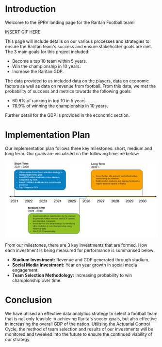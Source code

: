 # Introduction 

Welcome to the EPRV landing page for the Raritan Football team! 

INSERT GIF HERE 

This page will include details on our various processes and strategies to ensure the Raritan team's success and ensure stakeholder goals are met. The 3 main goals for this project included:  
* Become a top 10 team within 5 years. 
* Win the championship in 10 years. 
* Increase the Raritan GDP. 

The data provided to us included data on the players, data on economic factors as well as data on revenue from football. From this data, we met the probability of success and metrics towards the following goals: 
* 60.8% of ranking in top 10 in 5 years. 
* 76.9% of winning the championship in 10 years. 

Further detail for the GDP is provided in the economic section. 



# Implementation Plan 

Our implementation plan follows three key milestones: short, medium and long term. Our goals are visualised on the following timeline below: 

<p align="center">
<img src="Timeline Plan.png" />
</p>

From our milestones, there are 3 key investments that are formed. How each investment is being measured for performance is summarised below:
* <b> Stadium Investment:</b> Revenue and GDP generated through stadium. 
* <b> Social Media Investment:</b> Year on year growth in social media engagement. 
* <b> Team Selection Methodology:</b> Increasing probability to win championship over time.

# Conclusion 

We have utlised an effective data analytics strategy to select a football team that is not only feasible in achieving Rarita's soccer goals, but also effective in increasing the overall GDP of the nation. Utilising the Actuarial Control Cycle, the method of team selection and results of our investments will be monitored and tweaked into the future to ensure the continued viability of our strategy. 
